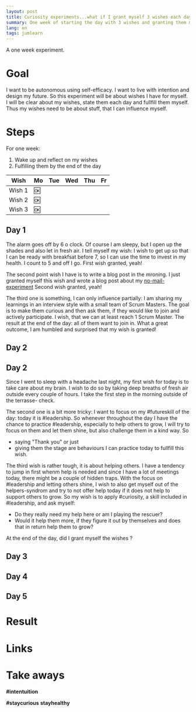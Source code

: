 ```yaml
---
layout: post
title: Curiosity experiments...what if I grant myself 3 wishes each day for one week?
summary: One week of starting the day with 3 wishes and granting them myself.
lang: en
tags: jumlearn
---
```


<div class="message">
A one week experiment.
</div>

# Goal
I want to be autonomous using self-efficacy.
I want to live with intention and design my future.
So this experiment will be about wishes I have for myself.
I will be clear about my wishes, state them each day and fullfill them myself.
Thus my wishes need to be about stuff, that I can influence myself. 


# Steps
For one week:
1. Wake up and reflect on my wishes
2. Fulfilling them by the end of the day

Wish | Mo | Tue | Wed | Thu |Fr|
--------|-------- | -------- | -------- | -------- |-------- |
 Wish 1 | :ok: |  |  |  ||
 Wish 2 |:ok: |    |   |  |  | 
 Wish 3 |:ok: |    |   |  |  | 

## Day 1
The alarm goes off by 6 o clock.
Of course I am sleepy, but I open up the shades and also let in fresh air.
I tell myself my wish: I wish to get up so that I can be ready with breakfsat before 7, so I can use the time to invest in my health. I count to 5 and off I go.
First wish granted, yeah!

The second point wish I have is to write a blog post in the mroning. 
I just granted myself this wish and wrote a blog post about my [no-mail-experiment](2023-02-05-no-mail-experiment.md)
Second wish granted, yeah!

The third one is something, I can only influence partially: 
I am sharing my learnings in an interview style with a small team of Scrum Masters. The goal is to make them curious and then ask them, if they would like to join and actively participate.
l wish, that we can at least reach 1 Scrum Master.
The result at the end of the day: all of them want to join in. What a great outcome, I am humbled and surprised that my wish is granted!


## Day 2

## Day 2
Since I went to sleep with a headache last night, my first wish for today is to take care about my brain. I wish to do so by taking deep breaths of fresh air outside every couple of hours. I take the first step in the morning outside of the terrasse- check.

The second one is a bit more tricky: I want to focus on my #futureskill of the day: today it is #leadership.
So whenever throughout the day I have the chance to practice #leadership, especially to help others to grow, I will try to focus on them and let them shine, but also challenge them in a kind way.
So 
- saying "Thank you" or just 
- giving them the stage 
are behaviours I can practice today to fullfill this wish.

The third wish is rather tough, it is about helping others. I have a tendency to jump in first whenm help is needed and since I have a lot of meetings today, there might be a couple of hidden traps. With the focus on #leadership and letting others shine, I wish to also get myself out of the helpers-syndrom and try to not offer help today if it does not help to support others to grow.
So my wish is to apply #curiosity, a skill included in #leadership, and ask myself: 
- Do they really need my help here or am I playing the rescuer? 
- Would it help them more, if they figure it out by themselves and does that in return help them to grow? 

At the end of the day, did I grant myself the wishes ?

## Day 3

## Day 4

## Day 5


# Result


# Links


# Take aways

**#intentuition**

**#staycurious** **stayhealthy**
